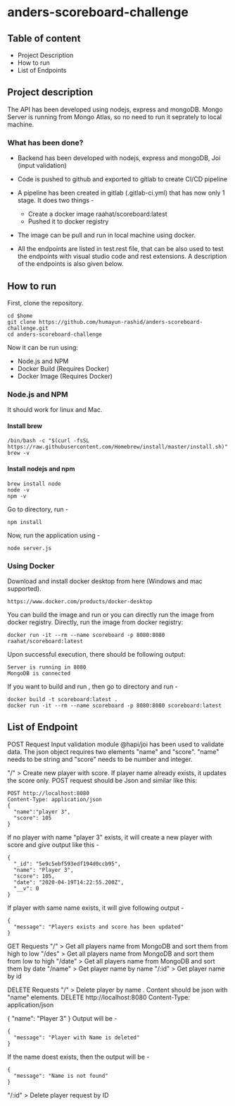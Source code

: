 # anders-scoreboard-challenge
## Table of content
* Project Description
* How to run
* List of Endpoints

## Project description
The API has been developed using nodejs, express and mongoDB. Mongo Server is running from Mongo Atlas, so no need to run it seprately to local machine.

### What has been done?
 * Backend has been developed with nodejs, express and mongoDB, Joi (input validation)
 * Code is pushed to github and exported to gitlab to create CI/CD pipeline
 * A pipeline has been created in gitlab (.gitlab-ci.yml) that has now only 1 stage. It does two things -
    - Create a docker image raahat/scoreboard:latest
    - Pushed it to docker registry 

* The image can be pull and run in local machine using docker.
* All the endpoints are listed in test.rest file, that can be also used to test the endpoints with visual studio code and rest extensions. A description of the endpoints is also given below. 

## How to run
First, clone the repository.

``` 
cd $home
git clone https://github.com/humayun-rashid/anders-scoreboard-challenge.git
cd anders-scoreboard-challenge
```

Now it can be run using:
* Node.js and NPM
* Docker Build (Requires Docker)
* Docker Image (Requires Docker)

### Node.js and NPM
It should work for linux and Mac. 
#### Install brew
```
/bin/bash -c "$(curl -fsSL https://raw.githubusercontent.com/Homebrew/install/master/install.sh)"
brew -v
```
#### Install nodejs and npm
```
brew install node
node -v
npm -v
```
Go to directory, run -
```
npm install
```
Now, run the application using -
```
node server.js
````

### Using Docker 
Download and install docker desktop from here (Windows and mac supported).
```
https://www.docker.com/products/docker-desktop
```
You can build the image and run or you can directly run the image from docker registry.
Directly, run the image from docker registry:
```
docker run -it --rm --name scoreboard -p 8080:8080 raahat/scoreboard:latest
```
Upon successful execution, there should be following output:
```
Server is running in 8080
MongoDB is connected
```
If you want to build and run , then go to directory and run -
```
docker build -t scoreboard:latest .
docker run -it --rm --name scoreboard -p 8080:8080 scoreboard:latest
```

## List of Endpoint 

POST Request
Input validation module @hapi/joi has been used to validate data. The json object requires two elements "name" and "score". "name" needs to be string and "score" needs to be number and integer.

"/" > Create new player with score. If player name already exists, it updates the score only.
POST request should be Json and similar like this: 
```
POST http://localhost:8080
Content-Type: application/json
{
  "name":"player 3",
  "score": 105
}
```
If no player with name "player 3" exists, it will create a new player with score and give output like this -
```
{
  "_id": "5e9c5ebf593edf194d0ccb95",
  "name": "Player 3",
  "score": 105,
  "date": "2020-04-19T14:22:55.200Z",
  "__v": 0
}
```
If player with same name exists, it will give following output -
```
{
  "message": "Players exists and score has been updated"
}
```
GET Requests
"/" > Get all players name from MongoDB and sort them from high to low
"/des" > Get all players name from MongoDB and sort them from low to high
"/date" > Get all players name from MongoDB and sort them by date
"/name" > Get player name by name
"/:id" > Get player name by id

DELETE Requests
"/" > Delete player by name . 
Content should be json with "name" elements.
DELETE http://localhost:8080
Content-Type: application/json

{
    "name": "Player 3"
}
Output will be -
```
{
  "message": "Player with Name is deleted"
}
```
If the name doest exists, then the output will be -
```
{
  "message": "Name is not found"
}
```

"/:id" > Delete player request by ID
